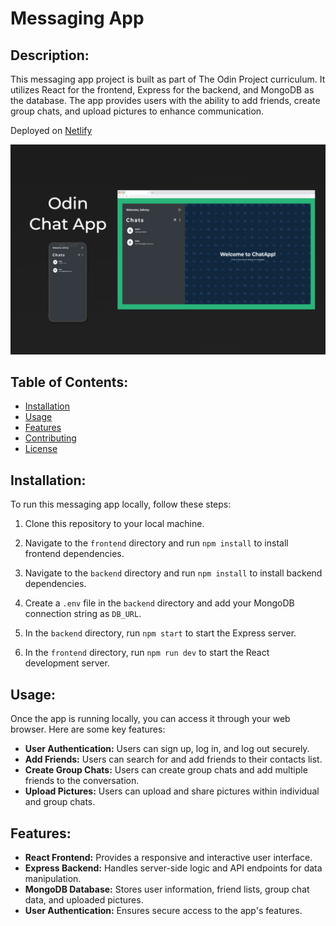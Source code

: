 # Messaging App

## Description:

This messaging app project is built as part of The Odin Project curriculum. It utilizes React for the frontend, Express for the backend, and MongoDB as the database. The app provides users with the ability to add friends, create group chats, and upload pictures to enhance communication.

Deployed on [Netlify](https://messaging-app-odin.netlify.app/)

![website snapshot](https://raw.githubusercontent.com/Extraterra1/Messaging-App/main/website-snapshot.png)

## Table of Contents:

- [Installation](https://github.com/Extraterra1/Messaging-App#installation)
- [Usage](https://github.com/Extraterra1/Messaging-App#usage)
- [Features](https://github.com/Extraterra1/Messaging-App#features)
- [Contributing](https://github.com/Extraterra1/Messaging-App#contributing)
- [License](https://github.com/Extraterra1/Messaging-App#license)

## Installation:

To run this messaging app locally, follow these steps:

1.  Clone this repository to your local machine.
2.  Navigate to the `frontend` directory and run `npm install` to install frontend dependencies.
3.  Navigate to the `backend` directory and run `npm install` to install backend dependencies.

4.  Create a `.env` file in the `backend` directory and add your MongoDB connection string as `DB_URL`.
5.  In the `backend` directory, run `npm start` to start the Express server.
6.  In the `frontend` directory, run `npm run dev` to start the React development server.

## Usage:

Once the app is running locally, you can access it through your web browser. Here are some key features:

- **User Authentication:** Users can sign up, log in, and log out securely.
- **Add Friends:** Users can search for and add friends to their contacts list.
- **Create Group Chats:** Users can create group chats and add multiple friends to the conversation.
- **Upload Pictures:** Users can upload and share pictures within individual and group chats.

## Features:

- **React Frontend:** Provides a responsive and interactive user interface.
- **Express Backend:** Handles server-side logic and API endpoints for data manipulation.
- **MongoDB Database:** Stores user information, friend lists, group chat data, and uploaded pictures.
- **User Authentication:** Ensures secure access to the app's features.
